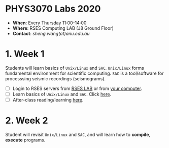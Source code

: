 PHYS3070 Labs 2020
==================
- **When**: Every Thursday 11:00-14:00
- **Where**: RSES Computing LAB (J8 Ground Floor)
- **Contact**: *sheng.wang(at)anu.edu.au*

# 1. Week 1
Students will learn basics of `Unix/Linux` and `SAC`. `Unix/Linux` forms fundamental environment for scientific computing. `SAC` is a tool/software for processsing seismic recordings (seismograms).

- [ ] Login to RSES servers from [RSES LAB](https://github.com/sheng09/PHYS3070-2020/blob/master/Week1/After-class-reading.md#0-how-to-access-rses-servers-from-rses-computing-lab-j8-ground-floor) or from [your computer](https://github.com/sheng09/PHYS3070-2020/blob/master/Week1/After-class-reading.md#1-how-to-access-rses-servers-from-your-computer).
- [ ] Learn basics of `Unix/Linux` and `SAC`. Click [here](https://github.com/sheng09/PHYS3070-2020/blob/master/Week1/After-class-reading.md#2-lab-2020-07-30).
- [ ] After-class reading/learning [here](https://github.com/sheng09/PHYS3070-2020/blob/master/Week1/After-class-reading.md#3-more-about-linux-and-sac).

# 2. Week 2
Student will revisit `Unix/Linux` and `SAC`, and will learn how to **compile**, **execute** programs.
